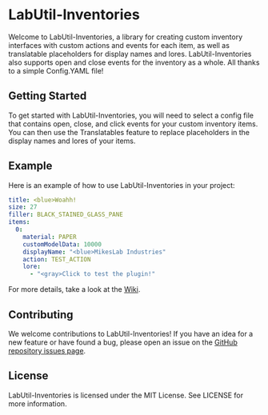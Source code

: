 # LabUtil-Inventories

Welcome to LabUtil-Inventories, a library for creating custom inventory interfaces with custom actions and events for each item, as well as translatable placeholders for display names and lores. LabUtil-Inventories also supports open and close events for the inventory as a whole.
All thanks to a simple Config.YAML file!

## Getting Started

To get started with LabUtil-Inventories, you will need to select a config file that contains open, close, and click events for your custom inventory items. You can then use the Translatables feature to replace placeholders in the display names and lores of your items.

## Example

Here is an example of how to use LabUtil-Inventories in your project:

```YAML
title: <blue>Woahh!
size: 27
filler: BLACK_STAINED_GLASS_PANE
items:
  0:
    material: PAPER
    customModelData: 10000
    displayName: "<blue>MikesLab Industries"
    action: TEST_ACTION
    lore:
      - "<gray>Click to test the plugin!"
```


For more details, take a look at the [Wiki](https://github.com/MichealsLab/LabUtil-Inventories/wiki).

## Contributing
We welcome contributions to LabUtil-Inventories! If you have an idea for a new feature or have found a bug, please open an issue on the [GitHub repository issues page](https://github.com/MichealsLab/LabUtil-Inventories/issues).

## License
LabUtil-Inventories is licensed under the MIT License. See LICENSE for more information.